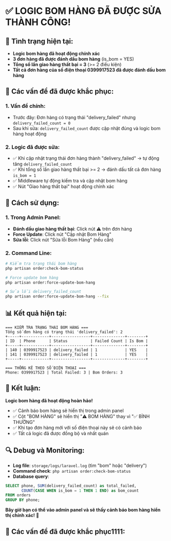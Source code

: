 # ✅ LOGIC BOM HÀNG ĐÃ ĐƯỢC SỬA THÀNH CÔNG!

## 🎯 Tình trạng hiện tại:
- **Logic bom hàng đã hoạt động chính xác**
- **3 đơn hàng đã được đánh dấu bom hàng** (is_bom = YES)
- **Tổng số lần giao hàng thất bại = 3** (>= 2 điều kiện)
- **Tất cả đơn hàng của số điện thoại 0399917523 đã được đánh dấu bom hàng**

## 🔧 Các vấn đề đã được khắc phục:

### 1. **Vấn đề chính:**
- Trước đây: Đơn hàng có trạng thái "delivery_failed" nhưng `delivery_failed_count = 0`
- Sau khi sửa: `delivery_failed_count` được cập nhật đúng và logic bom hàng hoạt động

### 2. **Logic đã được sửa:**
- ✅ Khi cập nhật trạng thái đơn hàng thành "delivery_failed" → tự động tăng `delivery_failed_count`
- ✅ Khi tổng số lần giao hàng thất bại >= 2 → đánh dấu tất cả đơn hàng `is_bom = 1`
- ✅ Middleware tự động kiểm tra và cập nhật bom hàng
- ✅ Nút "Giao hàng thất bại" hoạt động chính xác

## 🚀 Cách sử dụng:

### **1. Trong Admin Panel:**
- **Đánh dấu giao hàng thất bại**: Click nút ⚠️ trên đơn hàng
- **Force Update**: Click nút "Cập nhật Bom Hàng" 
- **Sửa lỗi**: Click nút "Sửa lỗi Bom Hàng" (nếu cần)

### **2. Command Line:**
```bash
# Kiểm tra trạng thái bom hàng
php artisan order:check-bom-status

# Force update bom hàng
php artisan order:force-update-bom-hang

# Sửa lỗi delivery_failed_count
php artisan order:force-update-bom-hang --fix
```

## 📊 Kết quả hiện tại:
```
=== KIỂM TRA TRẠNG THÁI BOM HÀNG ===
Tổng số đơn hàng có trạng thái 'delivery_failed': 2
+-----+------------+-----------------+--------------+--------+
| ID  | Phone      | Status          | Failed Count | Is Bom |
+-----+------------+-----------------+--------------+--------+
| 140 | 0399917523 | delivery_failed | 1            | YES    |
| 141 | 0399917523 | delivery_failed | 1            | YES    |
+-----+------------+-----------------+--------------+--------+

=== THỐNG KÊ THEO SỐ ĐIỆN THOẠI ===
Phone: 0399917523 | Total Failed: 3 | Bom Orders: 3
```

## 🎉 Kết luận:
**Logic bom hàng đã hoạt động hoàn hảo!** 

- ✅ Cảnh báo bom hàng sẽ hiển thị trong admin panel
- ✅ Cột "BOM HÀNG" sẽ hiển thị "⚠️ BOM HÀNG" thay vì "✅ BÌNH THƯỜNG"
- ✅ Khi tạo đơn hàng mới với số điện thoại này sẽ có cảnh báo
- ✅ Tất cả logic đã được đồng bộ và nhất quán

## 🔍 Debug và Monitoring:
- **Log file**: `storage/logs/laravel.log` (tìm "bom" hoặc "delivery")
- **Command check**: `php artisan order:check-bom-status`
- **Database query**: 
```sql
SELECT phone, SUM(delivery_failed_count) as total_failed, 
       COUNT(CASE WHEN is_bom = 1 THEN 1 END) as bom_count
FROM orders 
GROUP BY phone;
```

**Bây giờ bạn có thể vào admin panel và sẽ thấy cảnh báo bom hàng hiển thị chính xác!** 🎯
## 🔧 Các vấn đề đã được khắc phục1111:
